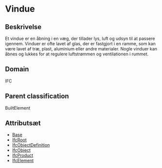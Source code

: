 # Vindue

## Beskrivelse

Et vindue er en åbning i en væg, der tillader lys, luft og udsyn til at passere igennem. Vinduer er ofte lavet af glas, der er fastgjort i en ramme, som kan være lavet af træ, plast, aluminium eller andre materialer. Nogle vinduer kan åbnes og lukkes for at regulere luftstrømmen og ventilationen i rummet.

## Domain

IFC

## Parent classification

BuiltElement

## Attributsæt

- [Base](../../../GroupsOfAttributes/Base.md)
- [IfcRoot](../../../GroupsOfAttributes/IfcRoot.md)
- [IfcObjectDefinition](../../../GroupsOfAttributes/IfcObjectDefinition.md)
- [IfcObject](../../../GroupsOfAttributes/IfcObject.md)
- [IfcProduct](../../../GroupsOfAttributes/IfcProduct.md)
- [IfcElement](../../GroupsOfAttributes/IfcElement.md)
